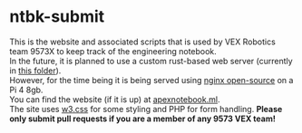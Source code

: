 # ntbk-submit
This is the website and associated scripts that is used by VEX Robotics team 9573X to keep track of the engineering notebook.\
In the future, it is planned to use a custom rust-based web server (currently in [this folder](unused_for_now/)).\
However, for the time being it is being served using [nginx open-source](https://nginx.org/en/) on a Pi 4 8gb.\
You can find the website (if it is up) at [apexnotebook.ml](www.apexnotebook.ml).\
The site uses [w3.css](https://www.w3schools.com/w3css/default.asp) for some styling and PHP for form handling.
**Please only submit pull requests if you are a member of any 9573 VEX team!**
